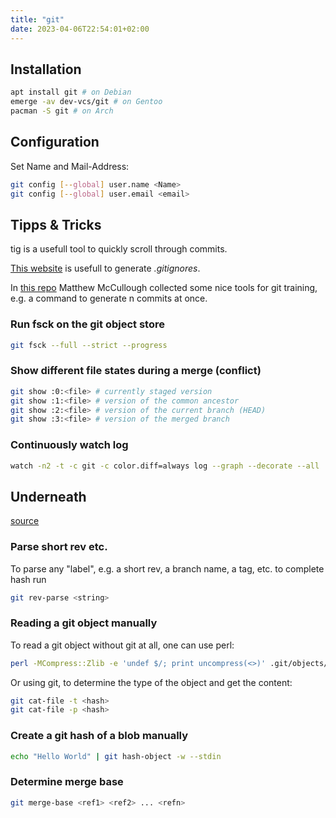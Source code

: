 ```yaml
---
title: "git"
date: 2023-04-06T22:54:01+02:00
---
```


## Installation

```bash
apt install git # on Debian
emerge -av dev-vcs/git # on Gentoo
pacman -S git # on Arch
```

## Configuration

Set Name and Mail-Address:

```bash
git config [--global] user.name <Name>
git config [--global] user.email <email>
```

## Tipps & Tricks

tig is a usefull tool to quickly scroll through commits.

[This website](https://gitignore.io) is usefull to generate *.gitignores*.

In [this repo](https://github.com/github/training-utils) Matthew McCullough collected some nice tools for git training, e.g. a command to generate n commits at once.

### Run fsck on the git object store

```bash
git fsck --full --strict --progress
```

### Show different file states during a merge (conflict)

```bash
git show :0:<file> # currently staged version
git show :1:<file> # version of the common ancestor
git show :2:<file> # version of the current branch (HEAD)
git show :3:<file> # version of the merged branch
```

### Continuously watch log

```bash
watch -n2 -t -c git -c color.diff=always log --graph --decorate --all
```

## Underneath

[source](https://www.youtube.com/watch?v=ig5E8CcdM9g)

### Parse short rev etc.

To parse any "label", e.g. a short rev, a branch name, a tag, etc. to complete hash run
```bash
git rev-parse <string>
```

### Reading a git object manually

To read a git object without git at all, one can use perl:

```bash
perl -MCompress::Zlib -e 'undef $/; print uncompress(<>)' .git/objects/<hash>
```

Or using git, to determine the type of the object and get the content:

```bash
git cat-file -t <hash>
git cat-file -p <hash>
```

### Create a git hash of a blob manually

```bash
echo "Hello World" | git hash-object -w --stdin
```

### Determine merge base

```bash
git merge-base <ref1> <ref2> ... <refn>
```
